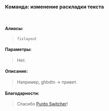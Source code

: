 ### **Команда: изменение раскладки текста**
<br>

#### **Алиасы**:
> `fixlayout`


#### **Параметры**:
> Нет.


#### **Описание**:
> Например, ghbdtn -> привет.


#### **Благодарности**:
> Спасибо [Punto Switcher](https://yandex.ru/soft/punto/win/)!
